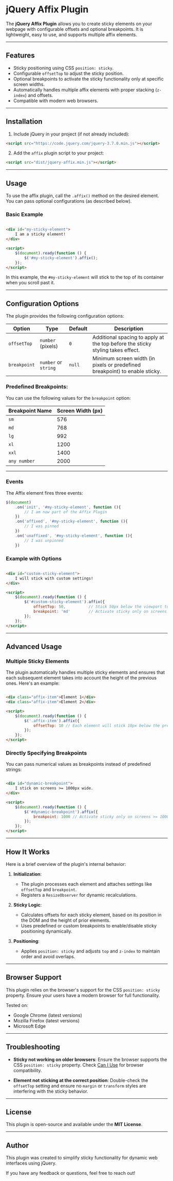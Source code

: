 # jQuery Affix Plugin

The **jQuery Affix Plugin** allows you to create sticky elements on your webpage with configurable offsets and optional
breakpoints. It is lightweight, easy to use, and supports multiple affix elements.

---

## Features

- Sticky positioning using CSS `position: sticky`.
- Configurable `offsetTop` to adjust the sticky position.
- Optional breakpoints to activate the sticky functionality only at specific screen widths.
- Automatically handles multiple affix elements with proper stacking (`z-index`) and offsets.
- Compatible with modern web browsers.

---

## Installation

1. Include jQuery in your project (if not already included):

```html
<script src="https://code.jquery.com/jquery-3.7.0.min.js"></script>
```

2. Add the `affix` plugin script to your project:

```html
<script src="dist/jquery-affix.min.js"></script>
```

---

## Usage

To use the affix plugin, call the `.affix()` method on the desired element.
You can pass optional configurations (as described below).

### Basic Example

```html

<div id="my-sticky-element">
    I am a sticky element!
</div>

<script>
    $(document).ready(function () {
        $('#my-sticky-element').affix();
    });
</script>
```

In this example, the `#my-sticky-element` will stick to the top of its container when you scroll past it.

---

## Configuration Options

The plugin provides the following configuration options:

| Option          | Type                 | Default | Description                                                                    |
|-----------------|----------------------|---------|--------------------------------------------------------------------------------|
| `offsetTop`     | `number` (pixels)    | `0`     | Additional spacing to apply at the top before the sticky styling takes effect. |
| `breakpoint`    | `number` or `string` | `null`  | Minimum screen width (in pixels or predefined breakpoint) to enable sticky.    |

### Predefined Breakpoints:

You can use the following values for the `breakpoint` option:

| Breakpoint Name | Screen Width (px) |
|-----------------|-------------------|
| `sm`            | 576               |
| `md`            | 768               |
| `lg`            | 992               |
| `xl`            | 1200              |
| `xxl`           | 1400              |
| `any number`    | 2000              |

---

### Events

The Affix element fires three events:

```javascript
$(document)
    .on('init', '#my-sticky-element', function (){
        // I am now part of the Affix Plugin
    })
    .on('affixed', '#my-sticky-element', function (){
        // I was pinned
    })
    .on('unaffixed', '#my-sticky-element', function (){
        // I was unpinned
    })
```

### Example with Options

```html

<div id="custom-sticky-element">
    I will stick with custom settings!
</div>

<script>
    $(document).ready(function () {
        $('#custom-sticky-element').affix({
            offsetTop: 50,          // Stick 50px below the viewport top
            breakpoint: 'md'        // Activate sticky only on screens >= 768px wide
        });
    });
</script>
```

---

## Advanced Usage

### Multiple Sticky Elements

The plugin automatically handles multiple sticky elements and ensures that each subsequent element takes into account
the height of the previous ones. Here's an example:

```html

<div class="affix-item">Element 1</div>
<div class="affix-item">Element 2</div>

<script>
    $(document).ready(function () {
        $('.affix-item').affix({
            offsetTop: 10 // Each element will stick 10px below the previous one
        });
    });
</script>
```

### Directly Specifying Breakpoints

You can pass numerical values as breakpoints instead of predefined strings:

```html

<div id="dynamic-breakpoint">
    I stick on screens >= 1000px wide.
</div>

<script>
    $(document).ready(function () {
        $('#dynamic-breakpoint').affix({
            breakpoint: 1000 // Activate sticky only on screens >= 1000px wide
        });
    });
</script>
```

---

## How It Works

Here is a brief overview of the plugin's internal behavior:

1. **Initialization**:
    - The plugin processes each element and attaches settings like `offsetTop` and `breakpoint`.
    - Registers a `ResizeObserver` for dynamic recalculations.

2. **Sticky Logic**:
    - Calculates offsets for each sticky element, based on its position in the DOM and the height of prior elements.
    - Uses predefined or custom breakpoints to enable/disable sticky positioning dynamically.

3. **Positioning**:
    - Applies `position: sticky` and adjusts `top` and `z-index` to maintain order and avoid overlaps.

---

## Browser Support

This plugin relies on the browser's support for the CSS `position: sticky` property. Ensure your users have a modern
browser for full functionality.

Tested on:

- Google Chrome (latest versions)
- Mozilla Firefox (latest versions)
- Microsoft Edge

---

## Troubleshooting

- **Sticky not working on older browsers**:
  Ensure the browser supports the CSS `position: sticky` property. Check [Can I Use](https://caniuse.com/?search=sticky)
  for browser compatibility.

- **Element not sticking at the correct position**:
  Double-check the `offsetTop` setting and ensure no `margin` or `transform` styles are interfering with the sticky
  behavior.

---

## License

This plugin is open-source and available under the **MIT License**.

---

## Author

This plugin was created to simplify sticky functionality for dynamic web interfaces using jQuery.

If you have any feedback or questions, feel free to reach out!
